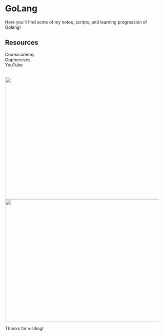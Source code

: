 # GoLang

Here you'll find some of my notes, scripts, and learning progression of Golang! 
</br>
## Resources
Codeacademy </br>
Gophercises </br>
YouTube </br>
</br>

<img align="center" height="400" width="700" src="https://user-images.githubusercontent.com/88797481/197700757-8384b017-3cc0-43ea-9b9a-302bbb967037.png"> 

</br> 

<img align="center" height="400" width="700" src="https://media.giphy.com/media/3ohhwgOgPXLg5vZwLS/giphy.gif">

Thanks for visiting!

